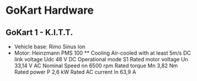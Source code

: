 # GoKart Hardware

## GoKart 1 - K.I.T.T.
* Vehicle base: Rimo Sinus Ion
* Motor: Heinzmann PMS 100
** Cooling Air-cooled with at least 5m/s
DC link voltage Udc 48 V DC
Operational mode S1
Rated motor voltage Un 33,14 V AC
Nominal Speed nn 6500 rpm
Rated torque Mn 3,82 Nm
Rated power P 2,6 kW
Rated AC current In 63,9 A







